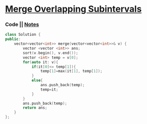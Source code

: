 # [Merge Overlapping Subintervals](https://leetcode.com/problems/merge-intervals/)

### Code || [Notes](https://drive.google.com/file/d/1AUYOIi1sGXwO6zYhfIH7I86AxeQAI3EZ/view?usp=sharing)

``` .cpp
class Solution {
public:
    vector<vector<int>> merge(vector<vector<int>>& v) {
        vector <vector <int>> ans;
        sort(v.begin(), v.end());
        vector <int> temp = v[0];
        for(auto it: v){
            if(it[0]<= temp[1]){
                temp[1]=max(it[1], temp[1]);
            }
            else{
                ans.push_back(temp);
                temp=it;
            }
        }
        ans.push_back(temp);
        return ans;
    }
};
```
